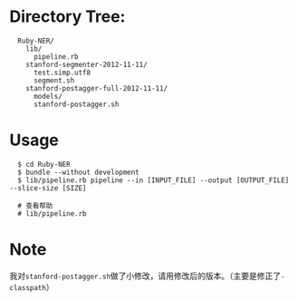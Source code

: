 # Directory Tree:
```
  Ruby-NER/
  	lib/
	  pipeline.rb
    stanford-segmenter-2012-11-11/
      test.simp.utf8
      segment.sh
    stanford-postagger-full-2012-11-11/
      models/
      stanford-postagger.sh
```

# Usage
```
  $ cd Ruby-NER
  $ bundle --without development
  $ lib/pipeline.rb pipeline --in [INPUT_FILE] --output [OUTPUT_FILE] --slice-size [SIZE]

  # 查看帮助
  # lib/pipeline.rb
```

# Note
我对`stanford-postagger.sh`做了小修改，请用修改后的版本。（主要是修正了`-classpath`）
